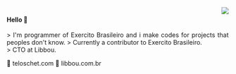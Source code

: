 <img align="right" src="https://github-readme-stats.vercel.app/api?username=Teloschet&show_icons=true&icon_color=805AD5&text_color=718096&bg_color=ffffff&hide_title=true" />

#### Hello 👏

<div class="sefodeu" style="text-align:justify;">
> I'm programmer of Exercito Brasileiro and i make codes for projects that peoples don't know.
> Currently a contributor to Exercito Brasileiro.<br>
> CTO at Libbou.
</div>

🔗 teloschet.com
🔗 libbou.com.br
